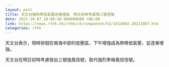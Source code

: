 ```yaml
---
layout: post
title: 天文台稱熱帶低氣壓逐漸增強　明日初時考慮發三號信號
date: 2021-10-07 18:08:40.000000000 +08:00
link: https://news.rthk.hk/rthk/ch/component/k2/1614003-20211007.htm
categories: rthk
---
```


天文台表示，現時徘徊在南海中部的低壓區，下午增強成為熱帶低氣壓，並逐漸增強。

天文台在明日初時考慮發出三號強風信號，取代強烈季候風信信號。
